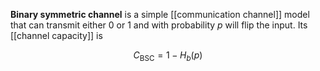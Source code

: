 **Binary symmetric channel** is a simple [[communication channel]] model that can transmit either 0 or 1 and with probability $p$ will flip the input. Its [[channel capacity]] is

$$
C_{\text{BSC}} = 1 - H_b(p)
$$
